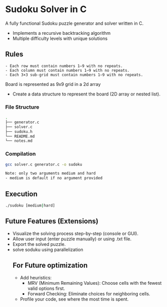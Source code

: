 # Sudoku Solver in C

A fully functional Sudoku puzzle generator and solver written in C.
- Implements a recursive backtracking algorithm
- Multiple difficulty levels with unique solutions


## Rules
    - Each row must contain numbers 1–9 with no repeats.
    - Each column must contain numbers 1–9 with no repeats.
    - Each 3×3 sub-grid must contain numbers 1–9 with no repeats.

Board is represented as 9x9 grid in a 2d array
- Create a data structure to represent the board (2D array or nested list).

### File Structure
```sh
.
├── generator.c
├── solver.c
├── sudoku.h
└── README.md
└── notes.md
```
### Compilation
```sh
gcc solver.c generator.c -o sudoku
```
```sh 
Note: only two arguments medium and hard
- medium is default if no argument provided
```

## Execution
```sh
./sudoku [medium|hard]
```



## Future Features (Extensions)
- Visualize the solving process step-by-step (console or GUI).
- Allow user input (enter puzzle manually) or using .txt file.
- Export the solved puzzle.
- solve soduku using parallelization
    ## For Future optimization
    - Add heuristics:
        -   MRV (Minimum Remaining Values): Choose cells with the fewest valid options first.
        - Forward Checking: Eliminate choices for neighboring cells.
    - Profile your code, see where the most time is spent.